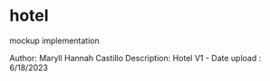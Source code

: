 # hotel
mockup implementation

Author: Maryll Hannah Castillo
Description: Hotel
V1 - 
Date upload : 6/18/2023

